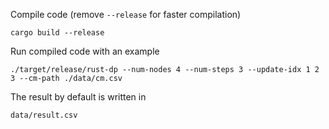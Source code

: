 Compile code (remove `--release` for faster compilation)
```
cargo build --release
```

Run compiled code with an example
```
./target/release/rust-dp --num-nodes 4 --num-steps 3 --update-idx 1 2 3 --cm-path ./data/cm.csv
```

The result by default is written in
```
data/result.csv
```
